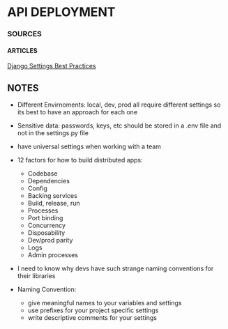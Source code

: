 # API DEPLOYMENT

### SOURCES
<!-- #### VIDEOS
[]()
[]()
[]() -->

#### ARTICLES
[Django Settings Best Practices](https://djangostars.com/blog/configuring-django-settings-best-practices/)
[]()
[]()

## NOTES

- Different Envirnoments: local, dev, prod all require different settings so its best to have an approach for each one
- Sensitive data: passwords, keys, etc should be stored in a .env file and not in the settings.py file
- have universal settings when working with a team
- 12 factors for how to build distributed apps:
  - Codebase
  - Dependencies
  - Config
  - Backing services
  - Build, release, run
  - Processes
  - Port binding
  - Concurrency
  - Disposability
  - Dev/prod parity
  - Logs
  - Admin processes

- I need to know why devs have such strange naming conventions for their libraries
- Naming Convention: 
  - give meaningful names to your variables and settings
  - use prefixes for your project specific settings
  - write descriptive comments for your settings